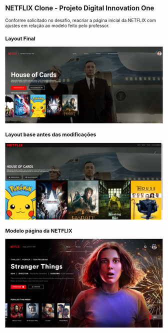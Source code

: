 ## NETFLIX Clone - Projeto Digital Innovation One
 
Conforme solicitado no desafio, reacriar a página inicial da NETFLIX com ajustes em relação ao modelo feito pelo professor.

### Layout Final

![after](https://github.com/EricEOL/netflix-clone/blob/master/img/after.png)

### Layout base antes das modificações

![before](https://github.com/EricEOL/netflix-clone/blob/master/img/before.png)

### Modelo página da NETFLIX

![model](https://github.com/EricEOL/netflix-clone/blob/master/img/model.png)